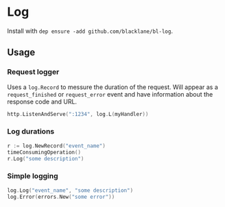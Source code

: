 Log 
===

Install with `dep ensure -add github.com/blacklane/bl-log`.

Usage
-----

### Request logger

Uses a `log.Record` to messure the duration of the request. Will appear as a `request_finished` 
or `request_error` event and have information about the response code and URL.

```go
http.ListenAndServe(":1234", log.L(myHandler))
```

### Log durations
```go
r := log.NewRecord("event_name")
timeConsumingOperation()
r.Log("some description")
```

### Simple logging
```go
log.Log("event_name", "some description")
log.Error(errors.New("some error"))
```
